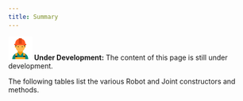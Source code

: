 ```yaml
---
title: Summary
---
```


![Under Construction](/img/worker-male-48.png) **Under Development:** The content of this page is still under development.

The following tables list the various Robot and Joint constructors and methods.
